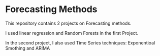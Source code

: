 # Forecasting Methods

This repository contains 2 projects on Forecasting methods.

I used linear regression and Random Forests in the first Project. 

In  the second project, I also used Time Series techniques: Exponentioal Smothing and ARIMA